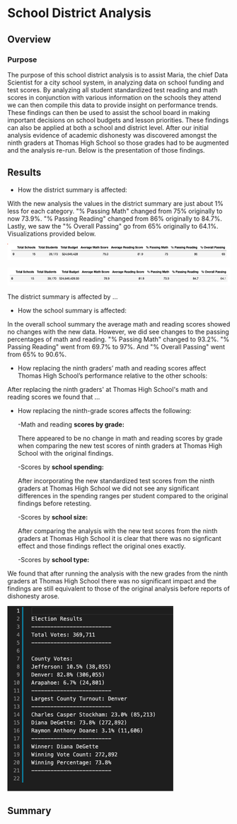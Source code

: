 # School District Analysis
## Overview
### Purpose
The purpose of this school district analysis is to assist Maria, the chief Data Scientist for a city school system, in analyzing data on school funding and test scores. By analyzing all student standardized test reading and math scores in conjunction with various information on the schools they attend we can then compile this data to provide insight on performance trends. These findings can then be used to assist the school board in making important decisions on school budgets and lesson priorities. These findings can also be applied at both a school and district level. After our initial analysis evidence of academic dishonesty was discovered amongst the ninth graders at Thomas High School so those grades had to be augmented and the analysis re-run. Below is the presentation of those findings. 

## Results
* How the district summary is affected:

With the new analysis the values in the district summary are just about 1% less for each category. "% Passing Math" changed from 75% originally to now 73.9%. "% Passing Reading" changed from 86% originally to 84.7%. Lastly, we saw the "% Overall Passing" go from 65% originally to 64.1%. Visualizations provided below.

![original_district_summary.png](https://github.com/CristinaCod/School_District_Analysis/blob/main/Resources/original_district_summary.png)

![new_district_summary.png](https://github.com/CristinaCod/School_District_Analysis/blob/main/Resources/new_district_summary.png)

The district summary is affected by ...
* How the school summary is affected:
  
 In the overall school summary the average math and reading scores showed no changes with the new data. However, we did see changes to the passing percentages of math and reading. "% Passing Math" changed to 93.2%. "% Passing Reading" went from 69.7% to 97%. And "% Overall Passing" went from 65% to 90.6%. 
 
* How replacing the ninth graders’ math and reading scores affect Thomas High School’s performance relative to the other schools:

 After replacing the ninth graders' at Thomas High School's math and reading scores we found that ...
 
* How replacing the ninth-grade scores affects the following:

  -Math and reading **scores by grade:**
  
  There appeared to be no change in math and reading scores by grade when comparing the new test scores of ninth graders at Thomas High School with the original findings. 
  
  -Scores by **school spending:**
  
  After incorporating the new standardized test scores from the ninth graders at Thomas High School we did not see any significant differences in the spending ranges per student compared to the original findings before retesting. 
  
  -Scores by **school size:**
  
  After comparing the analysis with the new test scores from the ninth graders at Thomas High School it is clear that there was no signficant effect and those findings reflect the original ones exactly.
  
  -Scores by **school type:**
  
We found that after running the analysis with the new grades from the ninth graders at Thomas High School there was no significant impact and the findings are still equivalent to those of the original analysis before reports of dishonesty arose.

![election_results.png](https://github.com/CristinaCod/election_analysis/blob/main/analysis/Election_Results.png)
## Summary
